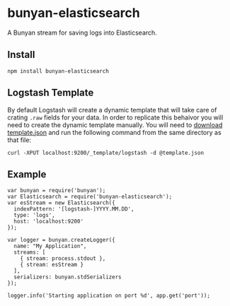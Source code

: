 bunyan-elasticsearch
====================

A Bunyan stream for saving logs into Elasticsearch.

## Install

```
npm install bunyan-elasticsearch
```

## Logstash Template

By default Logstash will create a dynamic template that will take care of crating `.raw` fields for your data. In order to replicate this behaivor you will need to create the dynamic template manually. You will need to [download template.json](https://raw.github.com/ccowan/bunyan-elasticsearch/master/template.json) and run the following command from the same directory as that file:

```
curl -XPUT localhost:9200/_template/logstash -d @template.json
```

## Example

```
var bunyan = require('bunyan');
var Elasticsearch = require('bunyan-elasticsearch');
var esStream = new Elasticsearch({
  indexPattern: '[logstash-]YYYY.MM.DD',
  type: 'logs',
  host: 'localhost:9200' 
});

var logger = bunyan.createLogger({
  name: "My Application",
  streams: [
    { stream: process.stdout },
    { stream: esStream }
  ],
  serializers: bunyan.stdSerializers
});

logger.info('Starting application on port %d', app.get('port'));
```

